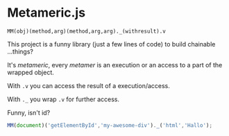 Metameric.js
============

    MM(obj)(method,arg)(method,arg,arg)._(withresult).v

This project is a funny library (just a few lines of code) to build
chainable ...things?

It's *metameric*, every *metamer* is an execution or an access to a part
of the wrapped object.

With `.v` you can access the result of a execution/access.

With `._` you wrap `.v` for further access.

Funny, isn't id?

```javascript
MM(document)('getElementById','my-awesome-div')._('html','Hallo');
```

